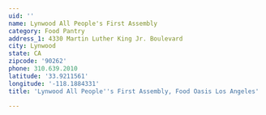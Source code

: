 ```yaml
---
uid: ''
name: Lynwood All People's First Assembly
category: Food Pantry
address_1: 4330 Martin Luther King Jr. Boulevard
city: Lynwood
state: CA
zipcode: '90262'
phone: 310.639.2010
latitude: '33.9211561'
longitude: '-118.1884331'
title: 'Lynwood All People''s First Assembly, Food Oasis Los Angeles'

---
```

